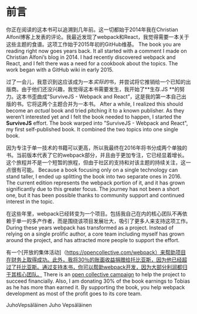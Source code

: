 # 前言

你正在阅读的这本书可以追溯到几年前。这一切都始于2014年我在Christian Alfoni博客上发表的评论。我最近发现了webpack和React，我觉得需要一本关于这些主题的食谱。这项工作始于2015年初的GitHub维基。
The book you are reading right now goes years back. It all started with a comment I made on Christian Alfoni’s blog in 2014. I had recently discovered webpack and React, and I felt there was a need for a cookbook about the topics. The work began with a GitHub wiki in early 2015.

过了一会儿，我意识到这应该成为一本*实际的*书，并尝试将它推销给一个已知的出版商。由于他们还没兴趣，我觉得这本书需要发生，我开始了**生存.JS **的努力。这本书歪曲成“SurviveJS  -  Webpack and React”，这是我的第一本自己出版的书。它将这两个主题合并为一本书。
After a while, I realized this should become an *actual* book and tried pitching it to a known publisher. As they weren’t interested yet and I felt the book needed to happen, I started the **SurviveJS** effort. The book warped into "SurviveJS - Webpack and React", my first self-published book. It combined the two topics into one single book.

因为专注于单一技术的书籍可以更高，所以我最终在2016年将书分成两个单独的书。当前版本代表了它的webpack部分，并且由于更加专注，它已经显着增长。这个旅程并不是一个短暂的旅程，但由于社区的支持和对该主题的持续关注，这一点很有可能。
Because a book focusing only on a single technology can stand taller, I ended up splitting the book into two separate ones in 2016. The current edition represents the webpack portion of it, and it has grown significantly due to this greater focus. The journey has not been a short one, but it has been possible thanks to community support and continued interest in the topic.

在这些年里，webpack已经转变为一个项目。包括我自己在内的核心团队不再依赖于单一的多产作者，而是围绕该项目发展壮大，吸引了更多人来支持这项工作。
During these years webpack has transformed as a project. Instead of relying on a single prolific author, a core team including myself has grown around the project, and has attracted more people to support the effort.

有一个[开放的集体活动]（https://opencollective.com/webpack）来帮助项目在财务上取得成功。此外，我将30％的账面收益捐赠给托比亚斯，因为他已经超过了托比亚斯。通过支持本书，你可以帮助webpack开发，因为大部分利润都归于其核心团队。
There is an [open collective campaign](https://opencollective.com/webpack) to help the project to succeed financially. Also, I am donating 30% of the book earnings to Tobias as he has more than earned it. By supporting the book, you help webpack development as most of the profit goes to its core team.

JuhoVepsäläinen
Juho Vepsäläinen

